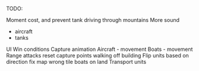 TODO:

Moment cost, and prevent tank driving through mountains
More sound
 - aircraft
 - tanks

UI
Win conditions
Capture animation
Aircraft - movement
Boats - movement
Range attacks
reset capture points walking off building
Flip units based on direction
fix map wrong tile
boats on land
Transport units